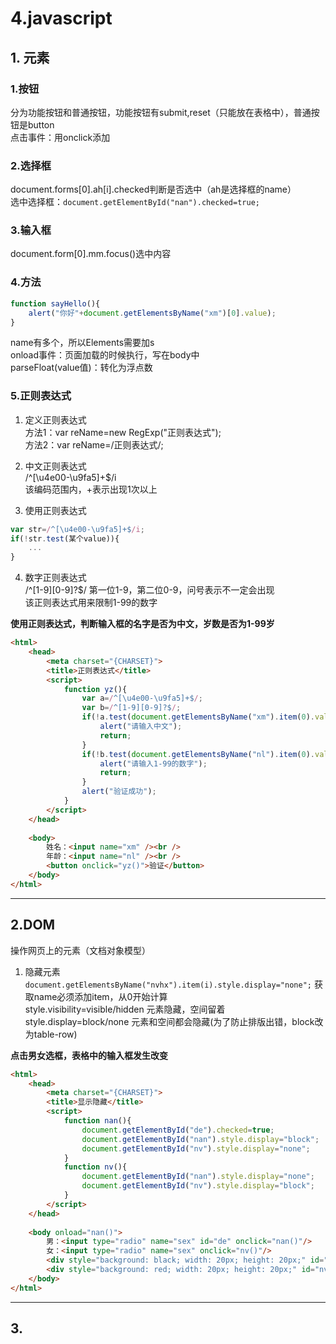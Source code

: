 # 4.javascript   

## 1. 元素  
### 1.按钮  
分为功能按钮和普通按钮，功能按钮有submit,reset（只能放在表格中），普通按钮是button  
点击事件：用onclick添加  
### 2.选择框  
document.forms[0].ah[i].checked判断是否选中（ah是选择框的name）  
选中选择框：``document.getElementById("nan").checked=true;``  

### 3.输入框  
document.form[0].mm.focus()选中内容  

### 4.方法  
```javascript
function sayHello(){
	alert("你好"+document.getElementsByName("xm")[0].value);
}
```  
name有多个，所以Elements需要加s  
onload事件：页面加载的时候执行，写在body中  
parseFloat(value值)：转化为浮点数  

### 5.正则表达式  
1. 定义正则表达式  
方法1：var reName=new RegExp("正则表达式");    
方法2：var reName=/正则表达式/;  

2. 中文正则表达式  
/^[\u4e00-\u9fa5]+$/i   
该编码范围内，+表示出现1次以上  

3. 使用正则表达式  
```javascript
var str=/^[\u4e00-\u9fa5]+$/i;
if(!str.test(某个value)){
	...
}
```  

4. 数字正则表达式  
/^[1-9][0-9]?$/ 第一位1-9，第二位0-9，问号表示不一定会出现  
该正则表达式用来限制1-99的数字  

**使用正则表达式，判断输入框的名字是否为中文，岁数是否为1-99岁**  
```html
<html>
	<head>
		<meta charset="{CHARSET}">
		<title>正则表达式</title>
		<script>
			function yz(){
				var a=/^[\u4e00-\u9fa5]+$/;
				var b=/^[1-9][0-9]?$/;
				if(!a.test(document.getElementsByName("xm").item(0).value)){
					alert("请输入中文");
					return;
				}
				if(!b.test(document.getElementsByName("nl").item(0).value)){
					alert("请输入1-99的数字");
					return;
				}
				alert("验证成功");
			}
		</script>
	</head>
	
	<body>
		姓名：<input name="xm" /><br />
		年龄：<input name="nl" /><br />
		<button onclick="yz()">验证</button>
	</body>
</html>
```


---

## 2.DOM  
操作网页上的元素（文档对象模型）  
1. 隐藏元素  
``document.getElementsByName("nvhx").item(i).style.display="none";``
获取name必须添加item，从0开始计算    
style.visibility=visible/hidden 元素隐藏，空间留着  
style.display=block/none 元素和空间都会隐藏(为了防止排版出错，block改为table-row)  

**点击男女选框，表格中的输入框发生改变**
```html
<html>
	<head>
		<meta charset="{CHARSET}">
		<title>显示隐藏</title>
		<script>
			function nan(){
				document.getElementById("de").checked=true;
				document.getElementById("nan").style.display="block";
				document.getElementById("nv").style.display="none";
			}
			function nv(){
				document.getElementById("nan").style.display="none";
				document.getElementById("nv").style.display="block";
			}
		</script>
	</head>
	
	<body onload="nan()">
		男：<input type="radio" name="sex" id="de" onclick="nan()"/>
		女：<input type="radio" name="sex" onclick="nv()"/>		
		<div style="background: black; width: 20px; height: 20px;" id="nan"></div>
		<div style="background: red; width: 20px; height: 20px;" id="nv"></div>		
	</body>
</html>
```  

---

## 3.